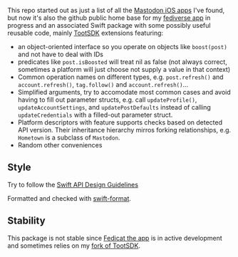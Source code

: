 This repo started out as just a list of all the [Mastodon iOS apps](iosapps.md) I've found, but now it's also the github public home base for my [fediverse app](https://fedicat.com/) in progress and an associated Swift package with some possibly useful reusable code, mainly [TootSDK](https://github.com/TootSDK/TootSDK) extensions featuring:

- an object-oriented interface so you operate on objects like `boost(post)` and not have to deal with IDs
- predicates like `post.isBoosted` will treat nil as false (not always correct, sometimes a platform will just choose not supply a value in that context)
- Common operation names on different types, e.g. `post.refresh()` and `account.refresh()`, `tag.follow()` and `account.refresh()`...
- Simplified arguments, try to accomodate most common cases and avoid having to fill out parameter structs, e.g. call `updateProfile()`, `updateAccountSettings`, and `updatePostDefaults` instead of calling `updateCredentials` with a filled-out parameter struct.
- Platform descriptors with feature supports checks based on detected API version. Their inheritance hierarchy mirros forking relationships, e.g. `Hometown` is a subclass of `Mastodon`.
- Random other conveniences

## Style

Try to follow the [Swift API Design Guidelines](https://www.swift.org/documentation/api-design-guidelines/)

Formatted and checked with [swift-format](https://github.com/apple/swift-format).

## Stability

This package is not stable since [Fedicat the app](https://fedicat.com/) is in active development and sometimes relies on my [fork of TootSDK](https://github.com/technicat/TootSDK).
